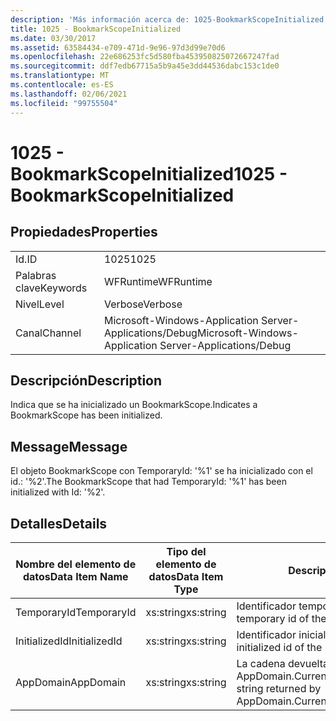 ```yaml
---
description: 'Más información acerca de: 1025-BookmarkScopeInitialized'
title: 1025 - BookmarkScopeInitialized
ms.date: 03/30/2017
ms.assetid: 63584434-e709-471d-9e96-97d3d99e70d6
ms.openlocfilehash: 22e686253fc5d580fba453950825072667247fad
ms.sourcegitcommit: ddf7edb67715a5b9a45e3dd44536dabc153c1de0
ms.translationtype: MT
ms.contentlocale: es-ES
ms.lasthandoff: 02/06/2021
ms.locfileid: "99755504"
---
```

# <a name="1025---bookmarkscopeinitialized"></a><span data-ttu-id="665c6-103">1025 - BookmarkScopeInitialized</span><span class="sxs-lookup"><span data-stu-id="665c6-103">1025 - BookmarkScopeInitialized</span></span>

## <a name="properties"></a><span data-ttu-id="665c6-104">Propiedades</span><span class="sxs-lookup"><span data-stu-id="665c6-104">Properties</span></span>  
  
|||  
|-|-|  
|<span data-ttu-id="665c6-105">Id.</span><span class="sxs-lookup"><span data-stu-id="665c6-105">ID</span></span>|<span data-ttu-id="665c6-106">1025</span><span class="sxs-lookup"><span data-stu-id="665c6-106">1025</span></span>|  
|<span data-ttu-id="665c6-107">Palabras clave</span><span class="sxs-lookup"><span data-stu-id="665c6-107">Keywords</span></span>|<span data-ttu-id="665c6-108">WFRuntime</span><span class="sxs-lookup"><span data-stu-id="665c6-108">WFRuntime</span></span>|  
|<span data-ttu-id="665c6-109">Nivel</span><span class="sxs-lookup"><span data-stu-id="665c6-109">Level</span></span>|<span data-ttu-id="665c6-110">Verbose</span><span class="sxs-lookup"><span data-stu-id="665c6-110">Verbose</span></span>|  
|<span data-ttu-id="665c6-111">Canal</span><span class="sxs-lookup"><span data-stu-id="665c6-111">Channel</span></span>|<span data-ttu-id="665c6-112">Microsoft-Windows-Application Server-Applications/Debug</span><span class="sxs-lookup"><span data-stu-id="665c6-112">Microsoft-Windows-Application Server-Applications/Debug</span></span>|  
  
## <a name="description"></a><span data-ttu-id="665c6-113">Descripción</span><span class="sxs-lookup"><span data-stu-id="665c6-113">Description</span></span>  

 <span data-ttu-id="665c6-114">Indica que se ha inicializado un BookmarkScope.</span><span class="sxs-lookup"><span data-stu-id="665c6-114">Indicates a BookmarkScope has been initialized.</span></span>  
  
## <a name="message"></a><span data-ttu-id="665c6-115">Message</span><span class="sxs-lookup"><span data-stu-id="665c6-115">Message</span></span>  

 <span data-ttu-id="665c6-116">El objeto BookmarkScope con TemporaryId: '%1' se ha inicializado con el id.: '%2'.</span><span class="sxs-lookup"><span data-stu-id="665c6-116">The BookmarkScope that had TemporaryId: '%1' has been initialized with Id: '%2'.</span></span>  
  
## <a name="details"></a><span data-ttu-id="665c6-117">Detalles</span><span class="sxs-lookup"><span data-stu-id="665c6-117">Details</span></span>  
  
|<span data-ttu-id="665c6-118">Nombre del elemento de datos</span><span class="sxs-lookup"><span data-stu-id="665c6-118">Data Item Name</span></span>|<span data-ttu-id="665c6-119">Tipo del elemento de datos</span><span class="sxs-lookup"><span data-stu-id="665c6-119">Data Item Type</span></span>|<span data-ttu-id="665c6-120">Descripción</span><span class="sxs-lookup"><span data-stu-id="665c6-120">Description</span></span>|  
|--------------------|--------------------|-----------------|  
|<span data-ttu-id="665c6-121">TemporaryId</span><span class="sxs-lookup"><span data-stu-id="665c6-121">TemporaryId</span></span>|<span data-ttu-id="665c6-122">xs:string</span><span class="sxs-lookup"><span data-stu-id="665c6-122">xs:string</span></span>|<span data-ttu-id="665c6-123">Identificador temporal del marcador.</span><span class="sxs-lookup"><span data-stu-id="665c6-123">The temporary id of the bookmark.</span></span>|  
|<span data-ttu-id="665c6-124">InitializedId</span><span class="sxs-lookup"><span data-stu-id="665c6-124">InitializedId</span></span>|<span data-ttu-id="665c6-125">xs:string</span><span class="sxs-lookup"><span data-stu-id="665c6-125">xs:string</span></span>|<span data-ttu-id="665c6-126">Identificador inicializado del marcador.</span><span class="sxs-lookup"><span data-stu-id="665c6-126">The initialized id of the bookmark.</span></span>|  
|<span data-ttu-id="665c6-127">AppDomain</span><span class="sxs-lookup"><span data-stu-id="665c6-127">AppDomain</span></span>|<span data-ttu-id="665c6-128">xs:string</span><span class="sxs-lookup"><span data-stu-id="665c6-128">xs:string</span></span>|<span data-ttu-id="665c6-129">La cadena devuelta por AppDomain.CurrentDomain.FriendlyName.</span><span class="sxs-lookup"><span data-stu-id="665c6-129">The string returned by AppDomain.CurrentDomain.FriendlyName.</span></span>|
